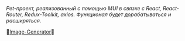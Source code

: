 _Pet-проект, реализованный с помощью MUI в связке с React, React-Router, Redux-Toolkit, axios._
_Функционал будет дорабатываться и расширяться._

🚀[Image-Generator](https://image-generator-m6o9.onrender.com/)🚀
